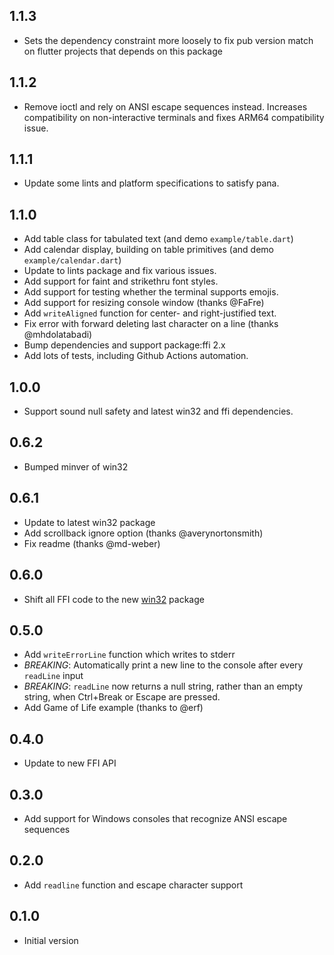 ## 1.1.3

- Sets the dependency constraint more loosely to fix pub version match on flutter projects that depends on this package

## 1.1.2

- Remove ioctl and rely on ANSI escape sequences instead. Increases
  compatibility on non-interactive terminals and fixes ARM64 compatibility
  issue.

## 1.1.1

- Update some lints and platform specifications to satisfy pana.

## 1.1.0

- Add table class for tabulated text (and demo `example/table.dart`)
- Add calendar display, building on table primitives (and demo
  `example/calendar.dart`)
- Update to lints package and fix various issues.
- Add support for faint and strikethru font styles.
- Add support for testing whether the terminal supports emojis.
- Add support for resizing console window (thanks @FaFre)
- Add `writeAligned` function for center- and right-justified text.
- Fix error with forward deleting last character on a line (thanks
  @mhdolatabadi)
- Bump dependencies and support package:ffi 2.x
- Add lots of tests, including Github Actions automation.

## 1.0.0

- Support sound null safety and latest win32 and ffi dependencies.

## 0.6.2

- Bumped minver of win32

## 0.6.1

- Update to latest win32 package
- Add scrollback ignore option (thanks @averynortonsmith)
- Fix readme (thanks @md-weber)

## 0.6.0

- Shift all FFI code to the new [win32](https://pub.dev/packages/win32) package

## 0.5.0

- Add `writeErrorLine` function which writes to stderr
- *BREAKING*: Automatically print a new line to the console after every
  `readLine` input
- *BREAKING*: `readLine` now returns a null string, rather than an empty
  string, when Ctrl+Break or Escape are pressed.
- Add Game of Life example (thanks to @erf)

## 0.4.0

- Update to new FFI API

## 0.3.0

- Add support for Windows consoles that recognize ANSI escape sequences

## 0.2.0

- Add `readline` function and escape character support

## 0.1.0

- Initial version
